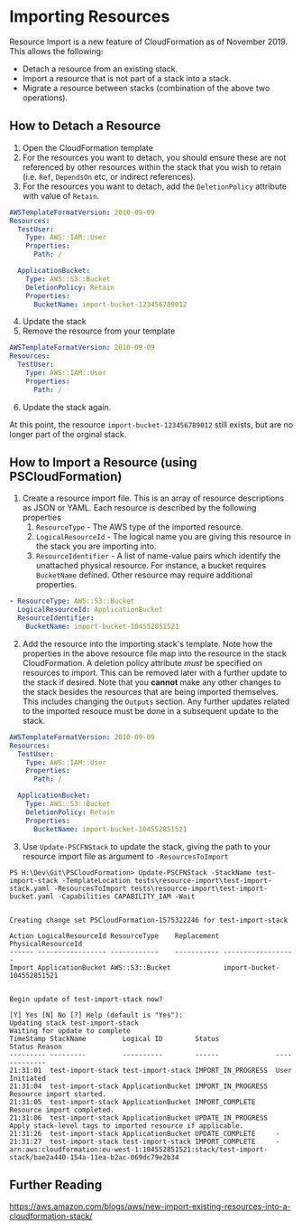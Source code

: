 # Importing Resources

Resource Import is a new feature of CloudFormation as of November 2019. This allows the following:
* Detach a resource from an existing stack.
* Import a resource that is not part of a stack into a stack.
* Migrate a resource between stacks (combination of the above two operations).

## How to Detach a Resource

1. Open the CloudFormation template
1. For the resources you want to detach, you should ensure these are not referenced by other resources within the stack that you wish to retain (i.e. `Ref`, `DependsOn` etc, or indirect references).
1. For the resources you want to detach, add the `DeletionPolicy` attribute with value of `Retain`.
```yaml
AWSTemplateFormatVersion: 2010-09-09
Resources:
  TestUser:
    Type: AWS::IAM::User
    Properties:
      Path: /

  ApplicationBucket:
    Type: AWS::S3::Bucket
    DeletionPolicy: Retain
    Properties:
      BucketName: import-bucket-123456789012
```
4. Update the stack
1. Remove the resource from your template
```yaml
AWSTemplateFormatVersion: 2010-09-09
Resources:
  TestUser:
    Type: AWS::IAM::User
    Properties:
      Path: /
```
6. Update the stack again.

At this point, the resource `import-bucket-123456789012` still exists, but are no longer part of the orginal stack.

## How to Import a Resource (using PSCloudFormation)

1. Create a resource import file. This is an array of resource descriptions as JSON or YAML. Each resource is described by the following properties
    1. `ResourceType` - The AWS type of the imported resource.
    1. `LogicalResourceId` - The logical name you are giving this resource in the stack you are importing into.
    1. `ResourceIdentifier` - A list of name-value pairs which identify the unattached physical resource. For instance, a bucket requires `BucketName` defined. Other resource may require additional properties.
```yaml
- ResourceType: AWS::S3::Bucket
  LogicalResourceId: ApplicationBucket
  ResourceIdentifier:
    BucketName: import-bucket-104552851521
```
2. Add the resource into the importing stack's template. Note how the properties in the above resource file map into the resource in the stack CloudFormation. A deletion policy attribute _must_ be specified on resources to import. This can be removed later with a further update to the stack if desired. Note that you  __cannot__ make any other changes to the stack besides the resources that are being imported themselves. This includes changing the `Outputs` section. Any further updates related to the imported resouce must be done in a subsequent update to the stack.
```yaml
AWSTemplateFormatVersion: 2010-09-09
Resources:
  TestUser:
    Type: AWS::IAM::User
    Properties:
      Path: /

  ApplicationBucket:
    Type: AWS::S3::Bucket
    DeletionPolicy: Retain
    Properties:
      BucketName: import-bucket-104552851521
```
3. Use `Update-PSCFNStack` to update the stack, giving the path to your resource import file as argument to `-ResourcesToImport`

```
PS H:\Dev\Git\PSCloudFormation> Update-PSCFNStack -StackName test-import-stack -TemplateLocation tests\resource-import\test-import-stack.yaml -ResourcesToImport tests\resource-import\test-import-bucket.yaml -Capabilities CAPABILITY_IAM -Wait


Creating change set PSCloudFormation-1575322246 for test-import-stack

Action LogicalResourceId ResourceType    Replacement PhysicalResourceId
------ ----------------- ------------    ----------- ------------------
Import ApplicationBucket AWS::S3::Bucket             import-bucket-104552851521


Begin update of test-import-stack now?

[Y] Yes [N] No [?] Help (default is "Yes"):
Updating stack test-import-stack
Waiting for update to complete
TimeStamp StackName         Logical ID        Status              Status Reason
--------- ---------         ----------        ------              -------------
21:31:01  test-import-stack test-import-stack IMPORT_IN_PROGRESS  User Initiated
21:31:04  test-import-stack ApplicationBucket IMPORT_IN_PROGRESS  Resource import started.
21:31:05  test-import-stack ApplicationBucket IMPORT_COMPLETE     Resource import completed.
21:31:06  test-import-stack ApplicationBucket UPDATE_IN_PROGRESS  Apply stack-level tags to imported resource if applicable.
21:31:26  test-import-stack ApplicationBucket UPDATE_COMPLETE     -
21:31:27  test-import-stack test-import-stack IMPORT_COMPLETE     -
arn:aws:cloudformation:eu-west-1:104552851521:stack/test-import-stack/bae2a440-154a-11ea-b2ac-069dc79e2b34
```
## Further Reading
https://aws.amazon.com/blogs/aws/new-import-existing-resources-into-a-cloudformation-stack/